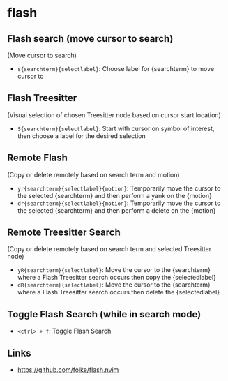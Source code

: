 # flash

## Flash search (move cursor to search)

(Move cursor to search)

- `s{searchterm}{selectlabel}`: Choose label for {searchterm} to move cursor to

## Flash Treesitter

(Visual selection of chosen Treesitter node based on cursor start location)

- `S{searchterm}{selectlabel}`: Start with cursor on symbol of interest, then choose a label for the desired selection

## Remote Flash

(Copy or delete remotely based on search term and motion)

- `yr{searchterm}{selectlabel}{motion}`: Temporarily move the cursor to the selected {searchterm} and then perform a yank on the {motion}
- `dr{searchterm}{selectlabel}{motion}`: Temporarily move the cursor to the selected {searchterm} and then perform a delete on the {motion}

## Remote Treesitter Search

(Copy or delete remotely based on search term and selected Treesitter node)

- `yR{searchterm}{selectlabel}`: Move the cursor to the {searchterm} where a Flash Treesitter search occurs then copy the {selectedlabel}
- `dR{searchterm}{selectlabel}`: Move the cursor to the {searchterm} where a Flash Treesitter search occurs then delete the {selectedlabel}

## Toggle Flash Search (while in search mode)

- `<ctrl> + f`: Toggle Flash Search

## Links

- https://github.com/folke/flash.nvim
